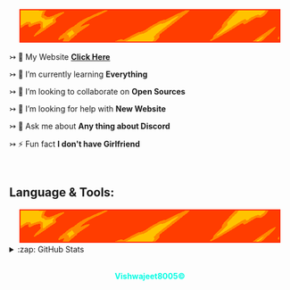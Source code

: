 
<div align="center"><img src="standard.gif"/></div>

↣ 🔭 My Website [**Click Here**](https://vishwajeet.me)

↣ 🌱 I’m currently learning **Everything**

↣ 👯 I’m looking to collaborate on **Open Sources**

↣ 🤝 I’m looking for help with **New Website**

↣ 💬 Ask me about **Any thing about Discord**

↣ ⚡ Fun fact **I don't have Girlfriend**

<br>
  <h2> Language & Tools:</h2>
<div align="center"><img src="https://github.com/Vishwajeet8005/Vishwajeet8005/blob/5c3e08b54cd920fe5282e9b8d95203ab126ce56f/standard.gif"/></div>

<details>
  <summary>:zap: GitHub Stats</summary>
  <br>
  <img align="left" alt="Vishwajeet8005's GitHub Stats" src="https://github-readme-stats.vercel.app/api?username=Vishwajeet8005&show_icons=true&hide_border=true&theme=radical" />

</details>

[website]: https://vishwajeet.me
[discord]: https://discord.gg/8jDshxmC9a

<br>
<div align="center"><b><p style="color: #03fce3;">Vishwajeet8005©</p></b></div>
